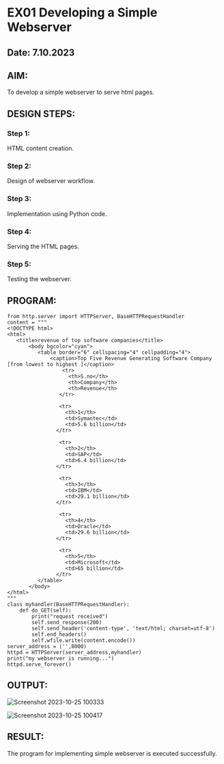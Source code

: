 # EX01 Developing a Simple Webserver
## Date: 7.10.2023

## AIM:
To develop a simple webserver to serve html pages.

## DESIGN STEPS:
### Step 1: 
HTML content creation.

### Step 2:
Design of webserver workflow.

### Step 3:
Implementation using Python code.

### Step 4:
Serving the HTML pages.

### Step 5:
Testing the webserver.

## PROGRAM:
```
from http.server import HTTPServer, BaseHTTPRequestHandler
content = """
<!DOCTYPE html>
<html>
   <title>revenue of top software companies</title>
       <body bgcolor="cyan">
          <table border="6" cellspacing="4" cellpadding="4">
              <caption>Top Five Revenue Generating Software Company   [from lowest to highest ]</caption>
                  <tr>
                    <th>S.no</th>
                    <th>Company</th>
                    <th>Revenue</th>
                 </tr>

                 <tr>
                   <th>1</th>
                   <td>Symantec</td>
                   <td>5.6 billion</td>
                </tr>

                 <tr>
                   <th>2</th>
                   <td>SAP</td>
                   <td>6.4 billion</td>
                </tr>

                 <tr>
                   <th>3</th>
                   <td>IBM</td>
                   <td>29.1 billion</td>
                </tr>

                 <tr>
                   <th>4</th>
                   <td>Oracle</td>
                   <td>29.6 billion</td>
                </tr>

                 <tr>
                   <th>5</th>
                   <td>Microsoft</td>
                   <td>65 billion</td>
                </tr>
          </table>
       </body>
</html>
"""
class myhandler(BaseHTTPRequestHandler):
    def do_GET(self):
        print("request received")
        self.send_response(200)
        self.send_header('content-type', 'text/html; charset=utf-8')
        self.end_headers()
        self.wfile.write(content.encode())
server_address = ('',8000)
httpd = HTTPServer(server_address,myhandler)
print("my webserver is running...")
httpd.serve_forever()
```


## OUTPUT:
![Screenshot 2023-10-25 100333](https://github.com/Haripriya132006/simplewebserver/assets/144870747/13c5674f-9ab7-4836-a5ec-952ea12354fc)


![Screenshot 2023-10-25 100417](https://github.com/Haripriya132006/simplewebserver/assets/144870747/a7aef806-2f65-4a31-a038-b70681b3c96f)


## RESULT:
The program for implementing simple webserver is executed successfully.
